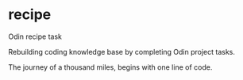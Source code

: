 # recipe

Odin recipe task

Rebuilding coding knowledge base by completing Odin project tasks.

The journey of a thousand miles, begins with one line of code.
